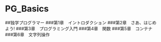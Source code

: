 # PG_Basics
##独学プログラマー
###第1章　イントロダクション
###第2章　さあ、はじめよう!
###第3章　プログラミング入門
###第4章　関数
###第5章　コンテナ
###第6章　文字列操作
